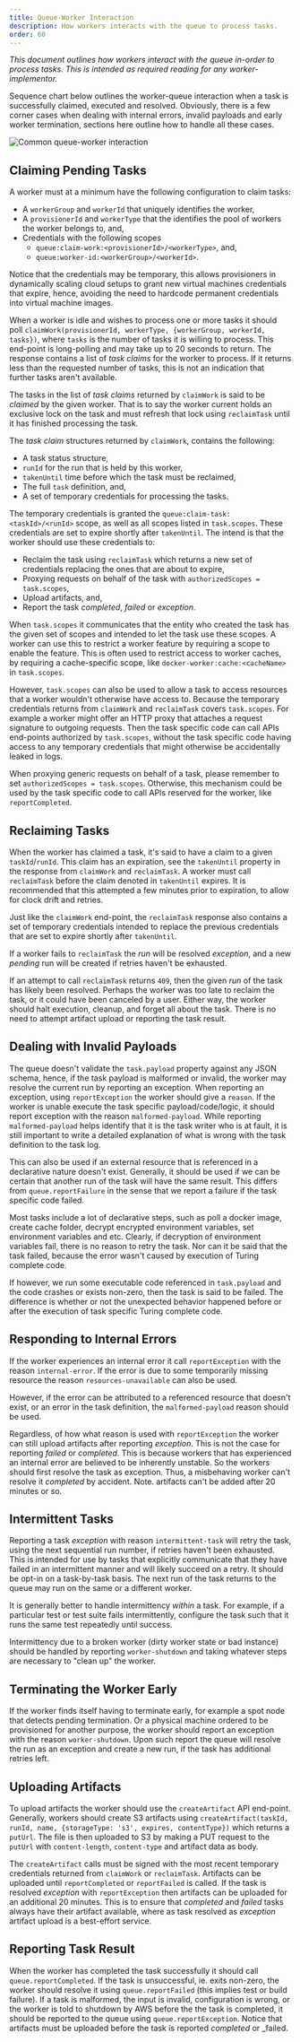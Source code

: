 ```yaml
---
title: Queue-Worker Interaction
description: How workers interacts with the queue to process tasks.
order: 60
---
```

_This document outlines how workers interact with the queue in-order to process
tasks. This is intended as required reading for any worker-implementor._

Sequence chart below outlines the worker-queue interaction when a task is
successfully claimed, executed and resolved. Obviously, there is a few corner
cases when dealing with internal errors, invalid payloads and early worker
termination, sections here outline how to handle all these cases.

![Common queue-worker interaction](./queue-worker-interaction.svg)


## Claiming Pending Tasks
A worker must at a minimum have the following configuration to claim tasks:
 * A `workerGroup` and `workerId` that uniquely identifies the worker,
 * A `provisionerId` and `workerType` that the identifies the pool of workers
   the worker belongs to, and,
 * Credentials with the following scopes
   * `queue:claim-work:<provisionerId>/<workerType>`, and,
   * `queue:worker-id:<workerGroup>/<workerId>`.

Notice that the credentials may be temporary, this allows provisioners in
dynamically scaling cloud setups to grant new virtual machines credentials
that expire, hence, avoiding the need to hardcode permanent credentials into
virtual machine images.

When a worker is idle and wishes to process one or more tasks it should poll
`claimWork(provisionerId, workerType, {workerGroup, workerId, tasks})`, where
`tasks` is the number of tasks it is willing to process. This end-point is
long-polling and may take up to 20 seconds to return. The response contains a
list of _task claims_ for the worker to process. If it returns less than the
requested number of tasks, this is not an indication that further tasks aren't
available.

The tasks in the list of _task claims_ returned by `claimWork` is said to be
_claimed_ by the given worker. That is to say the worker current holds an
exclusive lock on the task and must refresh that lock using `reclaimTask` until
it has finished processing the task.

The _task claim_ structures returned by `claimWork`, contains the following:
 * A task status structure,
 * `runId` for the run that is held by this worker,
 * `takenUntil` time before which the task must be reclaimed,
 * The full `task` definition, and,
 * A set of temporary credentials for processing the tasks.

The temporary credentials is granted the `queue:claim-task:<taskId>/<runId>`
scope, as well as all scopes listed in `task.scopes`. These credentials are set
to expire shortly after `takenUntil`. The intend is that the worker should use
these credentials to:
 * Reclaim the task using `reclaimTask` which returns a new set of credentials
   replacing the ones that are about to expire,
 * Proxying requests on behalf of the task with `authorizedScopes = task.scopes`,
 * Upload artifacts, and,
 * Report the task _completed_, _failed_ or _exception_.

When `task.scopes` it communicates that the entity who created the task has the
given set of scopes and intended to let the task use these scopes. A worker can
use this to restrict a worker feature by requiring a scope to enable the feature.
This is often used to restrict access to worker caches, by requiring a
cache-specific scope, like `docker-worker:cache:<cacheName>` in `task.scopes`.

However, `task.scopes` can also be used to allow a task to access resources that
a worker wouldn't otherwise have access to. Because the temporary credentials
returns from `claimWork` and `reclaimTask` covers `task.scopes`. For example a
worker might offer an HTTP proxy that attaches a request signature to outgoing
requests. Then the task specific code can call APIs end-points authorized by
`task.scopes`, without the task specific code having access to any temporary
credentials that might otherwise be accidentally leaked in logs.

When proxying generic requests on behalf of a task, please remember to set
`authorizedScopes = task.scopes`. Otherwise, this mechanism could be used by the
task specific code to call APIs reserved for the worker, like `reportCompleted`.


## Reclaiming Tasks
When the worker has claimed a task, it's said to have a claim to a given
`taskId`/`runId`. This claim has an expiration, see the `takenUntil` property
in the response from `claimWork` and `reclaimTask`. A worker must call
`reclaimTask` before the claim denoted in `takenUntil` expires. It is
recommended that this attempted a few minutes prior to expiration, to allow
for clock drift and retries.

Just like the `claimWork` end-point, the `reclaimTask` response also contains
a set of temporary credentials intended to replace the previous credentials that
are set to expire shortly after `takenUntil`.

If a worker fails to `reclaimTask` the _run_ will be resolved _exception_, and
a new _pending_ run will be created if retries haven't be exhausted.

If an attempt to call `reclaimTask` returns `409`, then the given _run_ of the
task has likely been resolved. Perhaps the worker was too late to reclaim the
task, or it could have been canceled by a user. Either way, the worker should
halt execution, cleanup, and forget all about the task. There is no need to
attempt artifact upload or reporting the task result.


## Dealing with Invalid Payloads
The queue doesn't validate the `task.payload` property against any JSON schema,
hence, if the task payload is malformed or invalid, the worker may resolve the
current run by reporting an exception. When reporting an exception, using
`reportException` the worker should give a `reason`. If the worker is
unable execute the task specific payload/code/logic, it should report
exception with the reason `malformed-payload`. While reporting
`malformed-payload` helps identify that it is the task writer who is at fault,
it is still important to write a detailed explanation of what is wrong with the
task definition to the task log.

This can also be used if an external resource that is referenced in a
declarative nature doesn't exist. Generally, it should be used if we can be
certain that another run of the task will have the same result. This differs
from `queue.reportFailure` in the sense that we report a failure if the task
specific code failed.

Most tasks include a lot of declarative steps, such as poll a docker image,
create cache folder, decrypt encrypted environment variables, set environment
variables and etc. Clearly, if decryption of environment variables fail, there
is no reason to retry the task. Nor can it be said that the task failed,
because the error wasn't caused by execution of Turing complete code.

If however, we run some executable code referenced in `task.payload` and the
code crashes or exists non-zero, then the task is said to be failed. The
difference is whether or not the unexpected behavior happened before or after
the execution of task specific Turing complete code.


## Responding to Internal Errors
If the worker experiences an internal error it call `reportException` with the
reason `internal-error`. If the error is due to some temporarily missing
resource the reason `resources-unavailable` can also be used.

However, if the error can be attributed to a referenced resource that doesn't
exist, or an error in the task definition, the `malformed-payload` reason should
be used.

Regardless, of how what reason is used with `reportException` the worker can
still upload artifacts after reporting _exception_. This is not the case for
reporting _failed_ or _completed_. This is because workers that has experienced
an internal error are believed to be inherently unstable. So the workers should
first resolve the task as exception. Thus, a misbehaving worker can't resolve
it _completed_ by accident. Note. artifacts can't be added after 20 minutes or
so.

## Intermittent Tasks

Reporting a task _exception_ with reason `intermittent-task` will retry the
task, using the next sequential run number, if retries haven't been exhausted.
This is intended for use by tasks that explicitly communicate that they have
failed in an intermittent manner and will likely succeed on a retry. It should
be opt-in on a task-by-task basis. The next run of the task returns to the
queue may run on the same or a different worker.

It is generally better to handle intermittency *within* a task. For example, if
a particular test or test suite fails intermittently, configure the task such
that it runs the same test repeatedly until success.

Intermittency due to a broken worker (dirty worker state or bad instance)
should be handled by reporting `worker-shutdown` and taking whatever steps are
necessary to "clean up" the worker.

## Terminating the Worker Early

If the worker finds itself having to terminate early, for example a spot node
that detects pending termination. Or a physical machine ordered to be
provisioned for another purpose, the worker should report an exception with the
reason `worker-shutdown`. Upon such report the queue will resolve the run as
an exception and create a new run, if the task has additional retries left.


## Uploading Artifacts
To upload artifacts the worker should use the `createArtifact` API end-point.
Generally, workers should create S3 artifacts using
`createArtifact(taskId, runId, name, {storageType: 's3', expires, contentType})`
which returns a `putUrl`. The file is then uploaded to S3 by making a PUT
request to the `putUrl` with `content-length`, `content-type` and artifact data
as body.

The `createArtifact` calls must be signed with the most recent temporary
credentials returned from `claimWork` or `reclaimTask`. Artifacts can be
uploaded until `reportCompleted` or `reportFailed` is called. If the task is
resolved _exception_ with `reportException` then artifacts can be uploaded for
an additional 20 minutes. This is to ensure that _completed_ and _failed_ tasks
always have their artifact available, where as task resolved as _exception_
artifact upload is a best-effort service.


## Reporting Task Result
When the worker has completed the task successfully it should call
`queue.reportCompleted`. If the task is unsuccessful, ie. exits non-zero, the
worker should resolve it using `queue.reportFailed` (this implies test or
build failure). If a task is malformed, the input is invalid, configuration
is wrong, or the worker is told to shutdown by AWS before the the task is
completed, it should be reported to the queue using `queue.reportException`.
Notice that artifacts must be uploaded before the task is reported
_completed_ or _failed.
